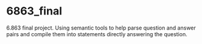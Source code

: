 # 6863_final
6.863 final project. Using semantic tools to help parse question and answer pairs and compile them into statements directly answering the question.
